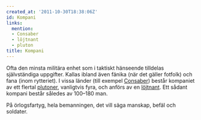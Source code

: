 ```yaml
---
created_at: '2011-10-30T18:38:06Z'
id: Kompani
links:
  mention:
  - Consaber
  - löjtnant
  - pluton
title: Kompani
---
```


Ofta den minsta militära enhet som i taktiskt hänseende tilldelas självständiga uppgifter. Kallas
ibland även fänika (när det gäller fotfolk) och fana (inom rytteriet). I vissa länder (till exempel
[Consaber]) består kompaniet av ett flertal [plutoner], vanligtvis fyra, och anförs av en
[löjtnant]. Ett sådant kompani består således av 100–180 man.

På örlogsfartyg, hela bemanningen, det vill säga manskap, befäl och soldater.

  [Consaber]: Consaber
  [plutoner]: pluton
  [löjtnant]: löjtnant